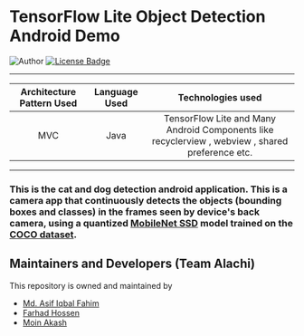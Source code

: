 # TensorFlow Lite Object Detection Android Demo
![Author](https://img.shields.io/badge/author-AIFahim-orange)
[![License Badge](https://img.shields.io/badge/license-MIT-blue)](https://github.com/AIFahim/Cat-and-Dog-Recognition/blob/master/LICENSE)

<hr>


 Architecture Pattern Used             |   Language Used   |   Technologies used     
:-------------------------:|:------------------------:|:------------------------:
MVC | Java | TensorFlow Lite and Many Android Components like recyclerview , webview , shared preference etc.

<hr>


### This is the cat and dog detection android application. This is a camera app that continuously detects the objects (bounding boxes and classes) in the frames seen by  device's back camera, using a quantized [MobileNet SSD](https://github.com/tensorflow/models/tree/master/research/object_detection) model trained on the [COCO dataset](http://cocodataset.org/).




## Maintainers and Developers (Team Alachi)
This repository is owned and maintained by 
 * [Md. Asif Iqbal Fahim](https://github.com/AIFahim)
 * [Farhad Hossen](https://github.com/farhadhossen)
 * [Moin Akash](https://github.com/moinakash)




